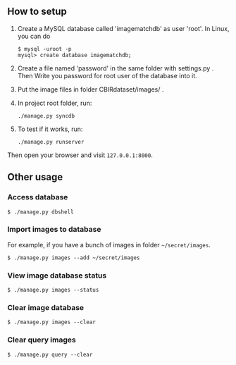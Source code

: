 How to setup
------------

1. Create a MySQL database called 'imagematchdb' as user 'root'. In Linux, you can do
    ```
    $ mysql -uroot -p
    mysql> create database imagematchdb;
    ```

2. Create a file named 'password' in the same folder with settings.py . Then
    Write you password for root user of the database into it.

3. Put the image files in folder CBIRdataset/images/ .

4. In project root folder, run:
    ```    
    ./manage.py syncdb
    ```    

5. To test if it works, run:
    ```    
    ./manage.py runserver
    ```    
  Then open your browser and visit `127.0.0.1:8000`. 

Other usage
-----------
### Access database
```
$ ./manage.py dbshell
```

### Import images to database
For example, if you have a bunch of images in folder `~/secret/images`.
```
$ ./manage.py images --add ~/secret/images
```

### View image database status
```
$ ./manage.py images --status
```

### Clear image database
```
$ ./manage.py images --clear
```

### Clear query images
```
$ ./manage.py query --clear
```

